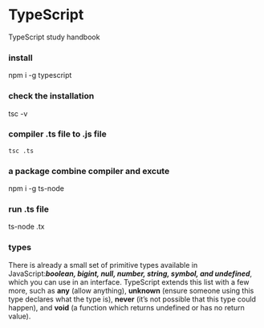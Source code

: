 # TypeScript
TypeScript study handbook

### install
npm i -g typescript

### check the installation
tsc -v

### compiler .ts file to .js file
```tsc .ts```

### a package combine compiler and excute
npm i -g ts-node

### run .ts file
ts-node .tx

### types
There is already a small set of primitive types available in JavaScript:***boolean, bigint, null, number, string, symbol, and undefined***, which you can use in an interface. TypeScript extends this list with a few more, such as **any** (allow anything), **unknown** (ensure someone using this type declares what the type is), **never** (it’s not possible that this type could happen), and **void** (a function which returns undefined or has no return value).
